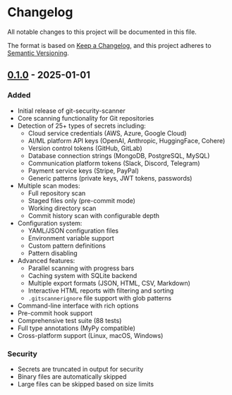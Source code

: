 # Changelog

All notable changes to this project will be documented in this file.

The format is based on [Keep a Changelog](https://keepachangelog.com/en/1.0.0/),
and this project adheres to [Semantic Versioning](https://semver.org/spec/v2.0.0.html).

## [0.1.0] - 2025-01-01

### Added
- Initial release of git-security-scanner
- Core scanning functionality for Git repositories
- Detection of 25+ types of secrets including:
  - Cloud service credentials (AWS, Azure, Google Cloud)
  - AI/ML platform API keys (OpenAI, Anthropic, HuggingFace, Cohere)
  - Version control tokens (GitHub, GitLab)
  - Database connection strings (MongoDB, PostgreSQL, MySQL)
  - Communication platform tokens (Slack, Discord, Telegram)
  - Payment service keys (Stripe, PayPal)
  - Generic patterns (private keys, JWT tokens, passwords)
- Multiple scan modes:
  - Full repository scan
  - Staged files only (pre-commit mode)
  - Working directory scan
  - Commit history scan with configurable depth
- Configuration system:
  - YAML/JSON configuration files
  - Environment variable support
  - Custom pattern definitions
  - Pattern disabling
- Advanced features:
  - Parallel scanning with progress bars
  - Caching system with SQLite backend
  - Multiple export formats (JSON, HTML, CSV, Markdown)
  - Interactive HTML reports with filtering and sorting
  - `.gitscannerignore` file support with glob patterns
- Command-line interface with rich options
- Pre-commit hook support
- Comprehensive test suite (88 tests)
- Full type annotations (MyPy compatible)
- Cross-platform support (Linux, macOS, Windows)

### Security
- Secrets are truncated in output for security
- Binary files are automatically skipped
- Large files can be skipped based on size limits

[0.1.0]: https://github.com/vyacheslavmeyerzon/security-scanner/releases/tag/v0.1.0
